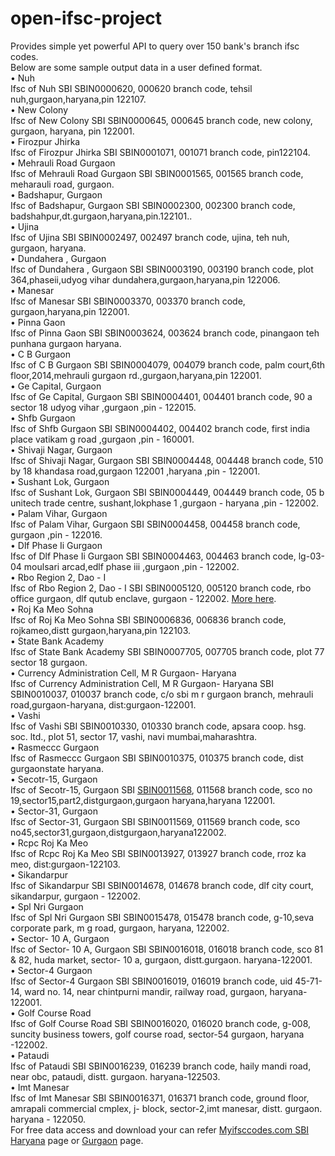 # open-ifsc-project<br>
Provides simple yet powerful API to query over 150 bank's branch ifsc codes.<br>
Below are some sample output data in a user defined format.<br>
•	Nuh<br>
Ifsc of Nuh SBI SBIN0000620, 000620 branch code, tehsil nuh,gurgaon,haryana,pin 122107.<br>
•	New Colony<br>
Ifsc of New Colony SBI SBIN0000645, 000645 branch code, new colony, gurgaon, haryana, pin 122001.<br>
•	Firozpur Jhirka<br>
Ifsc of Firozpur Jhirka SBI SBIN0001071, 001071 branch code, pin122104.<br>
•	Mehrauli Road Gurgaon<br>
Ifsc of Mehrauli Road Gurgaon SBI SBIN0001565, 001565 branch code, meharauli road, gurgaon.<br>
•	Badshapur, Gurgaon<br>
Ifsc of Badshapur, Gurgaon SBI SBIN0002300, 002300 branch code, badshahpur,dt.gurgaon,haryana,pin.122101..<br>
•	Ujina<br>
Ifsc of Ujina SBI SBIN0002497, 002497 branch code, ujina, teh nuh, gurgaon, haryana.<br>
•	Dundahera , Gurgaon<br>
Ifsc of Dundahera , Gurgaon SBI SBIN0003190, 003190 branch code, plot 364,phaseii,udyog vihar dundahera,gurgaon,haryana,pin 122006.<br>
•	Manesar<br>
Ifsc of Manesar SBI SBIN0003370, 003370 branch code, gurgaon,haryana,pin 122001.<br>
•	Pinna Gaon<br>
Ifsc of Pinna Gaon SBI SBIN0003624, 003624 branch code, pinangaon teh punhana gurgaon haryana.<br>
•	C B Gurgaon<br>
Ifsc of C B Gurgaon SBI SBIN0004079, 004079 branch code, palm court,6th floor,2014,mehrauli gurgaon rd.,gurgaon,haryana,pin 122001.<br>
•	Ge Capital, Gurgaon<br>
Ifsc of Ge Capital, Gurgaon SBI SBIN0004401, 004401 branch code, 90 a sector 18 udyog vihar ,gurgaon ,pin - 122015.<br>
•	Shfb Gurgaon<br>
Ifsc of Shfb Gurgaon SBI SBIN0004402, 004402 branch code, first india place vatikam g road ,gurgaon ,pin - 160001.<br>
•	Shivaji Nagar, Gurgaon<br>
Ifsc of Shivaji Nagar, Gurgaon SBI SBIN0004448, 004448 branch code, 510 by 18 khandasa road,gurgaon 122001 ,haryana ,pin - 122001.<br>
•	Sushant Lok, Gurgaon<br>
Ifsc of Sushant Lok, Gurgaon SBI SBIN0004449, 004449 branch code, 05 b unitech trade centre, sushant,lokphase 1 ,gurgaon - haryana ,pin - 122002.<br>
•	Palam Vihar, Gurgaon<br>
Ifsc of Palam Vihar, Gurgaon SBI SBIN0004458, 004458 branch code, gurgaon ,pin - 122016.<br>
•	Dlf Phase Ii Gurgaon<br>
Ifsc of Dlf Phase Ii Gurgaon SBI SBIN0004463, 004463 branch code, lg-03-04 moulsari arcad,edlf phase iii ,gurgaon ,pin - 122002.<br>
•	Rbo Region 2, Dao - I<br>
Ifsc of Rbo Region 2, Dao - I SBI SBIN0005120, 005120 branch code, rbo office gurgaon, dlf qutub enclave, gurgaon - 122002. <a href="http://myifsccodes.com/state-bank-of-india/haryana/gurgaon/">More here</a>.<br>
•	Roj Ka Meo Sohna<br>
Ifsc of Roj Ka Meo Sohna SBI SBIN0006836, 006836 branch code, rojkameo,distt gurgaon,haryana,pin 122103.<br>
•	State Bank Academy<br>
Ifsc of State Bank Academy SBI SBIN0007705, 007705 branch code, plot 77 sector 18 gurgaon.<br>
•	Currency Administration Cell, M R Gurgaon- Haryana<br>
Ifsc of Currency Administration Cell, M R Gurgaon- Haryana SBI SBIN0010037, 010037 branch code, c/o sbi m r gurgaon branch, mehrauli road,gurgaon-haryana, dist:gurgaon-122001.<br>
•	Vashi<br>
Ifsc of Vashi SBI SBIN0010330, 010330 branch code, apsara coop. hsg. soc. ltd., plot 51, sector 17, vashi, navi mumbai,maharashtra.<br>
•	Rasmeccc Gurgaon<br>
Ifsc of Rasmeccc Gurgaon SBI SBIN0010375, 010375 branch code, dist gurgaonstate haryana.<br>
•	Secotr-15, Gurgaon<br>
Ifsc of Secotr-15, Gurgaon SBI <a href="http://myifsccodes.com/state-bank-of-india/haryana/gurgaon/secotr-15-gurgaon/11004">SBIN0011568</a>, 011568 branch code, sco no 19,sector15,part2,distgurgaon,gurgaon haryana,haryana 122001.<br>
•	Sector-31, Gurgaon<br>
Ifsc of Sector-31, Gurgaon SBI SBIN0011569, 011569 branch code, sco no45,sector31,gurgaon,distgurgaon,haryana122002.<br>
•	Rcpc Roj Ka Meo<br>
Ifsc of Rcpc Roj Ka Meo SBI SBIN0013927, 013927 branch code, rroz ka meo, dist:gurgaon-122103.<br>
•	Sikandarpur<br>
Ifsc of Sikandarpur SBI SBIN0014678, 014678 branch code, dlf city court, sikandarpur, gurgaon - 122002.<br>
•	Spl Nri Gurgaon<br>
Ifsc of Spl Nri Gurgaon SBI SBIN0015478, 015478 branch code, g-10,seva corporate park, m g road, gurgaon, haryana, 122002.<br>
•	Sector- 10 A, Gurgaon<br>
Ifsc of Sector- 10 A, Gurgaon SBI SBIN0016018, 016018 branch code, sco 81 & 82, huda market, sector- 10 a, gurgaon, distt.gurgaon. haryana-122001.<br>
•	Sector-4 Gurgaon<br>
Ifsc of Sector-4 Gurgaon SBI SBIN0016019, 016019 branch code, uid 45-71-14, ward no. 14, near chintpurni mandir, railway road, gurgaon, haryana- 122001.<br>
•	Golf Course Road<br>
Ifsc of Golf Course Road SBI SBIN0016020, 016020 branch code, g-008, suncity business towers, golf course road, sector-54 gurgaon, haryana -122002.<br>
•	Pataudi<br>
Ifsc of Pataudi SBI SBIN0016239, 016239 branch code, haily mandi road, near obc, pataudi, distt. gurgaon. haryana-122503.<br>
•	Imt Manesar<br>
Ifsc of Imt Manesar SBI SBIN0016371, 016371 branch code, ground floor, amrapali commercial cmplex, j- block, sector-2,imt manesar, distt. gurgaon. haryana - 122050.<br>
For free data access and download your can refer <a href="http://myifsccodes.com/state-bank-of-india/haryana/">Myifsccodes.com SBI Haryana</a> page or <a href="http://myifsccodes.com/state-bank-of-india/haryana/gurgaon/">Gurgaon</a> page.
